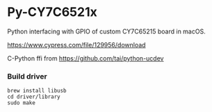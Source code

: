 # Py-CY7C6521x
Python interfacing with GPIO of custom CY7C65215 board in macOS.  

https://www.cypress.com/file/129956/download


C-Python ffi from
https://github.com/tai/python-ucdev


### Build driver

```shell
brew install libusb
cd driver/library
sudo make
```


